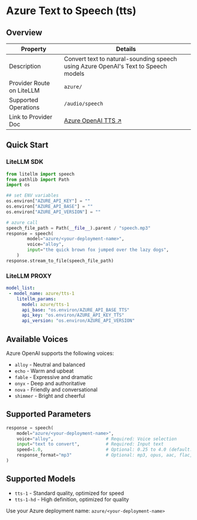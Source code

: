# Azure Text to Speech (tts)

## Overview

| Property | Details |
|-------|-------|
| Description | Convert text to natural-sounding speech using Azure OpenAI's Text to Speech models |
| Provider Route on LiteLLM | `azure/` |
| Supported Operations | `/audio/speech` |
| Link to Provider Doc | [Azure OpenAI TTS ↗](https://learn.microsoft.com/en-us/azure/ai-services/openai/text-to-speech-quickstart)

## Quick Start

### **LiteLLM SDK**

```python showLineNumbers title="SDK Usage"
from litellm import speech
from pathlib import Path
import os

## set ENV variables
os.environ["AZURE_API_KEY"] = ""
os.environ["AZURE_API_BASE"] = ""
os.environ["AZURE_API_VERSION"] = ""

# azure call
speech_file_path = Path(__file__).parent / "speech.mp3"
response = speech(
        model="azure/<your-deployment-name>",
        voice="alloy",
        input="the quick brown fox jumped over the lazy dogs",
    )
response.stream_to_file(speech_file_path)
```

### **LiteLLM PROXY**

```yaml showLineNumbers title="proxy_config.yaml"
model_list:
 - model_name: azure/tts-1
    litellm_params:
      model: azure/tts-1
      api_base: "os.environ/AZURE_API_BASE_TTS"
      api_key: "os.environ/AZURE_API_KEY_TTS"
      api_version: "os.environ/AZURE_API_VERSION" 
```

## Available Voices

Azure OpenAI supports the following voices:
- `alloy` - Neutral and balanced
- `echo` - Warm and upbeat
- `fable` - Expressive and dramatic
- `onyx` - Deep and authoritative
- `nova` - Friendly and conversational
- `shimmer` - Bright and cheerful

## Supported Parameters

```python showLineNumbers title="All Parameters"
response = speech(
    model="azure/<your-deployment-name>",
    voice="alloy",                    # Required: Voice selection
    input="text to convert",          # Required: Input text
    speed=1.0,                        # Optional: 0.25 to 4.0 (default: 1.0)
    response_format="mp3"             # Optional: mp3, opus, aac, flac, wav, pcm
)
```

## Supported Models

- `tts-1` - Standard quality, optimized for speed
- `tts-1-hd` - High definition, optimized for quality

Use your Azure deployment name: `azure/<your-deployment-name>`